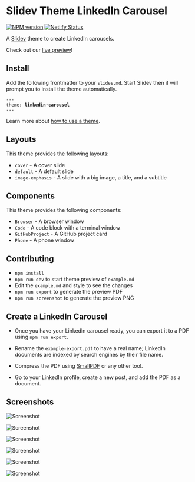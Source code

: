 # Slidev Theme LinkedIn Carousel

[![NPM version](https://img.shields.io/npm/v/slidev-theme-linkedin-carousel?color=3AB9D4&label=)](https://www.npmjs.com/package/slidev-theme-linkedin-carousel) [![Netlify Status](https://api.netlify.com/api/v1/badges/3b473a3c-66df-449e-b144-ca223b269e2e/deploy-status)](https://app.netlify.com/sites/slidev-theme-lk-carousel/deploys)

A [Slidev](https://github.com/slidevjs/slidev) theme to create LinkedIn carousels.

Check out our [live preview](https://slidev-theme-lk-carousel.netlify.app)!

## Install

Add the following frontmatter to your `slides.md`. Start Slidev then it will prompt you to install the theme automatically.

<pre><code>---
theme: <b>linkedin-carousel</b>
---</code></pre>

Learn more about [how to use a theme](https://sli.dev/guide/theme-addon#use-theme).

## Layouts

This theme provides the following layouts:

* `cover` - A cover slide
* `default` - A default slide
* `image-emphasis` - A slide with a big image, a title, and a subtitle

## Components

This theme provides the following components:

* `Browser` - A browser window
* `Code` - A code block with a terminal window
* `GitHubProject` - A GitHub project card
* `Phone` - A phone window

## Contributing

- `npm install`
- `npm run dev` to start theme preview of `example.md`
- Edit the `example.md` and style to see the changes
- `npm run export` to generate the preview PDF
- `npm run screenshot` to generate the preview PNG

## Create a LinkedIn Carousel

* Once you have your LinkedIn carousel ready, you can export it to a PDF using `npm run export`.

* Rename the `example-export.pdf` to have a real name; LinkedIn documents are indexed by search engines by their file name.

* Compress the PDF using [SmallPDF](https://smallpdf.com/compress-pdf) or any other tool.

* Go to your LinkedIn profile, create a new post, and add the PDF as a document.

## Screenshots

![Screenshot](https://cdn.jsdelivr.net/npm/slidev-theme-linkedin-carousel@latest/example-export/1.png)

![Screenshot](https://cdn.jsdelivr.net/npm/slidev-theme-linkedin-carousel@latest/example-export/2.png)

![Screenshot](https://cdn.jsdelivr.net/npm/slidev-theme-linkedin-carousel@latest/example-export/3.png)

![Screenshot](https://cdn.jsdelivr.net/npm/slidev-theme-linkedin-carousel@latest/example-export/4.png)

![Screenshot](https://cdn.jsdelivr.net/npm/slidev-theme-linkedin-carousel@latest/example-export/5.png)

![Screenshot](https://cdn.jsdelivr.net/npm/slidev-theme-linkedin-carousel@latest/example-export/6.png)
